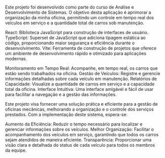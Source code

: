 <!-- Sistema de Gestão de Oficina -->

Este projeto foi desenvolvido como parte do curso de Análise e Desenvolvimento de Sistemas. O objetivo desta aplicação é aprimorar a organização da minha oficina, permitindo um controle em tempo real dos veículos em serviço e a quantidade total de carros sob manutenção.

<!-- Tecnologias Utilizadas -->
React: Biblioteca JavaScript para construção de interfaces de usuário.
TypeScript: Superset de JavaScript que adiciona tipagem estática ao código, proporcionando maior segurança e eficiência durante o desenvolvimento.
Vite: Ferramenta de construção de projetos que oferece um ambiente de desenvolvimento rápido e otimizado para aplicações modernas.

<!-- Funcionalidades -->
Monitoramento em Tempo Real: Acompanhe, em tempo real, os carros que estão sendo trabalhados na oficina.
Gestão de Veículos: Registre e gerencie informações detalhadas sobre cada veículo em manutenção.
Relatórios de Capacidade: Visualize a quantidade de carros em serviço e a capacidade total da oficina.
Interface Intuitiva: Uma interface amigável e fácil de usar para facilitar a navegação e a gestão das informações.

<!-- Objetivos do Projeto -->
Este projeto visa fornecer uma solução prática e eficiente para a gestão de oficinas mecânicas, melhorando a organização e o controle dos serviços prestados. Com a implementação deste sistema, espera-se:

Aumento da Eficiência: Reduzir o tempo necessário para localizar e gerenciar informações sobre os veículos.
Melhor Organização: Facilitar o acompanhamento dos veículos em serviço, garantindo que todos os carros sejam atendidos de maneira eficiente.
Transparência: Proporcionar uma visão clara e detalhada do status de cada veículo para todos os membros da equipe.